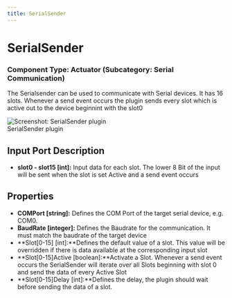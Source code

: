 ```yaml
---
title: SerialSender
---
```


# SerialSender

### Component Type: Actuator (Subcategory: Serial Communication)

The Serialsender can be used to communicate with Serial devices. It has 16 slots. Whenever a send event occurs the plugin sends every slot which is active out to the device beginnint with the slot0

![Screenshot: SerialSender plugin](./img/SerialSender.png "Screenshot:
        SerialSender plugin")  
SerialSender plugin

## Input Port Description

- **slot0 - slot15 \[int\]:** Input data for each slot. The lower 8 Bit of the input will be sent when the slot is set Active and a send event occurs

## Properties

- **COMPort \[string\]:** Defines the COM Port of the target serial device, e.g. COM0.
- **BaudRate \[integer\]:** Defines the Baudrate for the communication. It must match the baudrate of the target device
- **Slot\[0-15\] \[int\]:**Defines the default value of a slot. This value will be overridden if there is data available at the corresponding input slot
- **Slot\[0-15\]Active \[boolean\]:**Activate a Slot. Whenever a send event occurs the SerialSender will iterate over all Slots beginning with slot 0 and send the data of every Active Slot
- **Slot\[0-15\]Delay \[int\]:**Defines the delay, the plugin should wait before sending the data of a slot.
